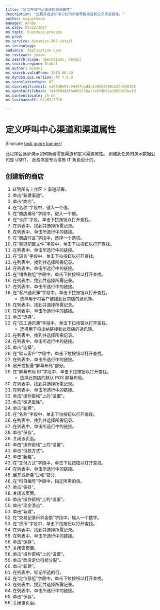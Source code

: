 ```yaml
--- 
title: "定义呼叫中心渠道和渠道属性"
description: "此程序会逐步演示如何新建零售渠道和定义渠道属性。"
author: mugunthanm
manager: AnnBe
ms.date: 05/22/2017
ms.topic: business-process
ms.prod: 
ms.service: dynamics-365-retail
ms.technology: 
audience: Application User
ms.reviewer: josaw
ms.search.scope: Operations, Retail
ms.search.region: Global
ms.author: mumani
ms.search.validFrom: 2016-06-30
ms.dyn365.ops.version: AX 7.0.0
ms.translationtype: HT
ms.sourcegitcommit: ea07d8e91c94d9fdad4c2d05533981e254420188
ms.openlocfilehash: 1418f04d8fb4d05756ac7a5f4b92a1950037be1d
ms.contentlocale: zh-cn
ms.lasthandoff: 02/07/2018

---
```

# <a name="define-call-center-channel-and-channel-attributes"></a>定义呼叫中心渠道和渠道属性

[!include [task guide banner](../includes/task-guide-banner.md)]

此程序会逐步演示如何新建零售渠道和定义渠道属性。 创建此任务的演示数据公司是 USRT。 此程序是专为零售 IT 角色设计的。


## <a name="create-new-store"></a>创建新的商店
1. 转到所有工作区 > 渠道部署。
2. 单击“新建渠道”。
3. 单击“商店”。
4. 在“名称”字段中，键入一个值。
5. 在“商店编号”字段中，键入一个值。
6. 在“仓库”字段，单击下拉按钮以打开查找。
7. 在列表中，找到并选择所需记录。
8. 在列表中，单击所选行中的链接。
9. 在“商店时区”字段中，选择一个选项。
10. 在“渠道配置文件”字段中，单击下拉按钮以打开查找。
11. 在列表中，单击所选行中的链接。
12. 在“语言”字段中，单击下拉按钮以打开查找。
13. 在列表中，找到并选择所需记录。
14. 在列表中，单击所选行中的链接。
15. 在“销售税组”字段中，单击下拉按钮以打开查找。
16. 在列表中，找到并选择所需记录。
17. 在列表中，单击所选行中的链接。
18. 在“客户通讯簿”字段中，单击下拉按钮以打开查找。
    * 选择用于将客户链接到此商店的通讯簿。  
19. 在列表中，找到并选择所需记录。
20. 在列表中，单击所选行中的链接。
21. 单击“选择”。
22. 在“员工通讯簿”字段中，单击下拉按钮以打开查找。
    * 选择用于将出纳链接到此商店的通讯簿。  
23. 在列表中，找到并选择所需记录。
24. 在列表中，单击所选行中的链接。
25. 单击“选择”。
26. 在“默认客户”字段中，单击下拉按钮以打开查找。
27. 在列表中，单击所选行中的链接。
28. 展开或折叠“屏幕布局”部分。
29. 在“屏幕布局 ID”字段中，单击下拉按钮以打开查找。
    * 选择此商店的默认 POS 屏幕布局。  
30. 在列表中，找到并选择所需记录。
31. 在列表中，单击所选行中的链接。
32. 单击“操作窗格”上的“设置”。
33. 单击“渠道属性”。
34. 单击“新建”。
35. 在“名称”字段中，单击下拉按钮以打开查找。
36. 在列表中，找到并选择所需记录。
37. 在列表中，单击所选行中的链接。
38. 单击“保存”。
39. 关闭该页面。
40. 单击“操作窗格”上的“设置”。
41. 单击“付款方式”。
42. 单击“新建”。
43. 在“支付方式”字段中，单击下拉按钮以打开查找。
44. 在列表中，单击所选行中的链接。
45. 展开或折叠“过帐”部分。
46. 在“科目编号”字段中，指定所需的值。
47. 单击“保存”。
48. 关闭该页面。
49. 单击“操作窗格”上的“设置”。
50. 单击“现金清点”，
51. 单击“新建”。
52. 在“交易记录币种金额”字段中，输入一个数字。
53. 在“货币”字段中，单击下拉按钮以打开查找。
54. 在列表中，找到并选择所需记录。
55. 在列表中，单击所选行中的链接。
56. 单击“保存”。
57. 关闭该页面。
58. 单击“操作窗格”上的“设置”。
59. 单击“商店定位符组分配”。
60. 单击“新建”。
61. 在列表中，标记所选的行。
62. 在“定位器组”字段中，单击下拉按钮以打开查找。
63. 在列表中，找到并选择所需记录。
64. 在列表中，单击所选行中的链接。
65. 单击“保存”。
66. 关闭该页面。


